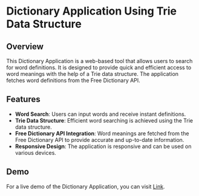# Dictionary Application Using Trie Data Structure

## Overview
This Dictionary Application is a web-based tool that allows users to search for word definitions. It is designed to provide quick and efficient access to word meanings with the help of a Trie data structure. The application fetches word definitions from the Free Dictionary API.

## Features
- **Word Search**: Users can input words and receive instant definitions.
- **Trie Data Structure**: Efficient word searching is achieved using the Trie data structure.
- **Free Dictionary API Integration**: Word meanings are fetched from the Free Dictionary API to provide accurate and up-to-date information.
- **Responsive Design**: The application is responsive and can be used on various devices.

## Demo
For a live demo of the Dictionary Application, you can visit [Link](https://nishant-sah-my-dictionary-app.netlify.app/).
